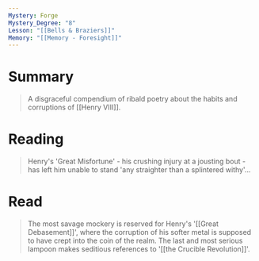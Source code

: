 ```yaml
---
Mystery: Forge
Mystery_Degree: "8"
Lesson: "[[Bells & Braziers]]"
Memory: "[[Memory - Foresight]]"
---
```

# Summary
> A disgraceful compendium of ribald poetry about the habits and corruptions of [[Henry VIII]].
# Reading
> Henry's 'Great Misfortune' - his crushing injury at a jousting bout - has left him unable to stand 'any straighter than a splintered withy'…
# Read
> The most savage mockery is reserved for Henry's '[[Great Debasement]]', where the corruption of his softer metal is supposed to have crept into the coin of the realm. The last and most serious lampoon makes seditious references to '[[the Crucible Revolution]]'.
